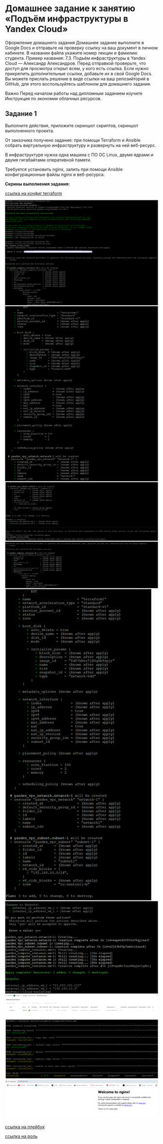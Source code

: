 # Домашнее задание к занятию «Подъём инфраструктуры в Yandex Cloud»
Оформление домашнего задания
Домашнее задание выполните в Google Docs и отправьте на проверку ссылку на ваш документ в личном кабинете.
В названии файла укажите номер лекции и фамилию студента. Пример названия: 7.3. Подъём инфраструктуры в Yandex Cloud — Александр Александров.
Перед отправкой проверьте, что доступ для просмотра открыт всем, у кого есть ссылка. Если нужно прикрепить дополнительные ссылки, добавьте их в свой Google Docs.
Вы можете прислать решение в виде ссылки на ваш репозийторий в GitHub, для этого воспользуйтесь шаблоном для домашнего задания.

Важно
Перед началом работы над дипломным заданием изучите Инструкция по экономии облачных ресурсов.

## Задание 1
Выполните действия, приложите скриншот скриптов, скриншот выполненного проекта.

От заказчика получено задание: при помощи Terraform и Ansible собрать виртуальную инфраструктуру и развернуть на ней веб-ресурс.

В инфраструктуре нужна одна машина с ПО ОС Linux, двумя ядрами и двумя гигабайтами оперативной памяти.

Требуется установить nginx, залить при помощи Ansible конфигурационные файлы nginx и веб-ресурса.

**Скрины выполнения задания:**

[ссылка на конфиг terraform](https://github.com/anirisam1/terraform/blob/main/terra_configs)

![terraform.png](https://github.com/anirisam1/terraform/blob/main/img/terraform.png)
![terraform2.png](https://github.com/anirisam1/terraform/blob/main/img/terraform2.png)
![terraform3.png](https://github.com/anirisam1/terraform/blob/main/img/terraform3.png)
![terraform4.png](https://github.com/anirisam1/terraform/blob/main/img/terraform4.png)
![terraform5.png](https://github.com/anirisam1/terraform/blob/main/img/terraform5.png)
![terraform6.png](https://github.com/anirisam1/terraform/blob/main/img/terraform6.png)
![terraform_yc_vm.png](https://github.com/anirisam1/terraform/blob/main/img/terraform_yc_vm.png)
![terraform_ansible.png](https://github.com/anirisam1/terraform/blob/main/img/terraform_ansible.png)
![terraform_nginx.png](https://github.com/anirisam1/terraform/blob/main/img/terraform_nginx.png)

[ссылка на плейбук](https://github.com/anirisam1/terraform/blob/main/playbooks/terra.yml)

[ссылка на роль](https://github.com/anirisam1/terraform/tree/main/roles/terraform_test)
